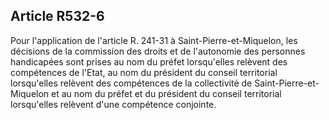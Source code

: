## Article R532-6

Pour l'application de l'article R. 241-31 à Saint-Pierre-et-Miquelon, les décisions de la commission des
droits et de l'autonomie des personnes handicapées sont prises au nom du préfet lorsqu'elles relèvent des
compétences de l'Etat, au nom du président du conseil territorial lorsqu'elles relèvent des compétences de la
collectivité de Saint-Pierre-et-Miquelon et au nom du préfet et du président du conseil territorial lorsqu'elles
relèvent d'une compétence conjointe.

